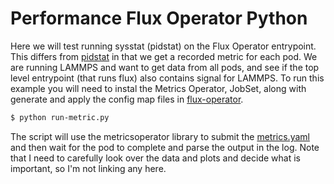 # Performance Flux Operator Python

Here we will test running sysstat (pidstat) on the Flux Operator entrypoint.
This differs from [pidstat](../perf-sysstat/) in that we get a recorded metric
for each pod. We are running LAMMPS and want to get data from all pods,
and see if the top level entrypoint (that runs flux) also contains signal
for LAMMPS. To run this example you will need to instal the Metrics Operator,
JobSet, along with generate and apply the config map files in [flux-operator](../../experiments/flux-operator/).

```bash
$ python run-metric.py
```

The script will use the metricsoperator library to submit the [metrics.yaml](metrics.yaml)
and then wait for the pod to complete and parse the output in the log. Note that I need
to carefully look over the data and plots and decide what is important, so I'm
not linking any here.

